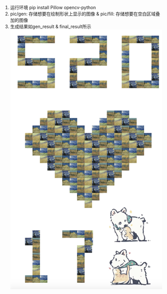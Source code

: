 1. 运行环境
pip install Pillow opencv-python
2. pic/gen: 存储想要在绘制形状上显示的图像 & pic/fill: 存储想要在空白区域叠加的图像
3. 生成结果如gen_result & final_result所示
![image](https://github.com/JermyLu/520/blob/master/final_result.png)

